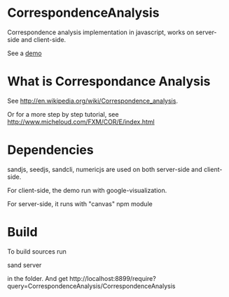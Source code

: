 CorrespondenceAnalysis
======================

Correspondence analysis implementation in javascript, works on server-side and client-side.

See a [demo](http://piercus.github.com/CorrespondenceAnalysis)

What is Correspondance Analysis
======================

See http://en.wikipedia.org/wiki/Correspondence_analysis.

Or for a more step by step tutorial, see http://www.micheloud.com/FXM/COR/E/index.html

Dependencies
=====

sandjs, seedjs, sandcli, numericjs are used on both server-side and client-side.

For client-side, the demo run with google-visualization.

For server-side, it runs with "canvas" npm module

Build
====
To build sources run 

   sand server
   
in the folder.
And get http://localhost:8899/require?query=CorrespondenceAnalysis/CorrespondenceAnalysis


